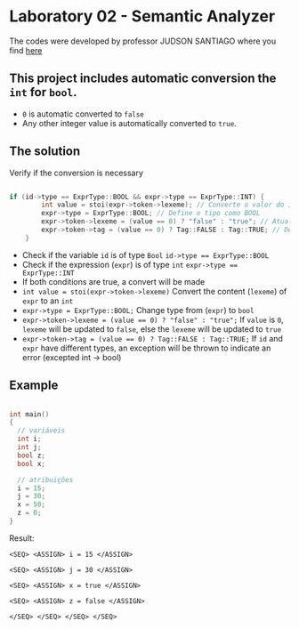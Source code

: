 # Laboratory 02 - Semantic Analyzer

The codes were developed by professor JUDSON SANTIAGO where you find [here](https://github.com/JudsonSS/Compiladores/tree/master/Labs/Lab10)

## This project includes automatic conversion the `int` for `bool`.

- `0` is automatic converted to `false`
- Any other integer value is automatically converted to `true`.

## The solution

Verify if the conversion is necessary

```c++

if (id->type == ExprType::BOOL && expr->type == ExprType::INT) {
        int value = stoi(expr->token->lexeme); // Converte o valor do int
        expr->type = ExprType::BOOL; // Define o tipo como BOOL
        expr->token->lexeme = (value == 0) ? "false" : "true"; // Atualiza o lexeme para "true" ou "false"
        expr->token->tag = (value == 0) ? Tag::FALSE : Tag::TRUE; // Define o valor booleano
    }

```

- Check if the variable `id` is of type `Bool` ```id->type == ExprType::BOOL ```
- Check if the expression (`expr`) is of type `int` ```expr->type == ExprType::INT```
- If both conditions are true, a convert will be made
- ```int value = stoi(expr->token->lexeme)``` Convert the content (`lexeme`) of `expr` to an `int`
- ```expr->type = ExprType::BOOL;``` Change type from (`expr`) to `bool`
- ```expr->token->lexeme = (value == 0) ? "false" : "true";``` If `value` is `0`, `lexeme` will be updated to `false`, else the `lexeme` will be updated to `true`
- ```expr->token->tag = (value == 0) ? Tag::FALSE : Tag::TRUE;``` If `id` and `expr` have different types, an exception will be thrown to indicate an error (excepted int -> bool)

## Example

```c++
   
int main()
{
  // variáveis
  int i;
  int j;
  bool z;
  bool x;

  // atribuições
  i = 15;
  j = 30;
  x = 50;
  z = 0;
}
 ```

Result:

`<SEQ> <ASSIGN> i = 15 </ASSIGN> `

`<SEQ> <ASSIGN> j = 30 </ASSIGN>`

`<SEQ> <ASSIGN> x = true </ASSIGN> `

`<SEQ> <ASSIGN> z = false </ASSIGN> `

`</SEQ> </SEQ> </SEQ> </SEQ>`
  



